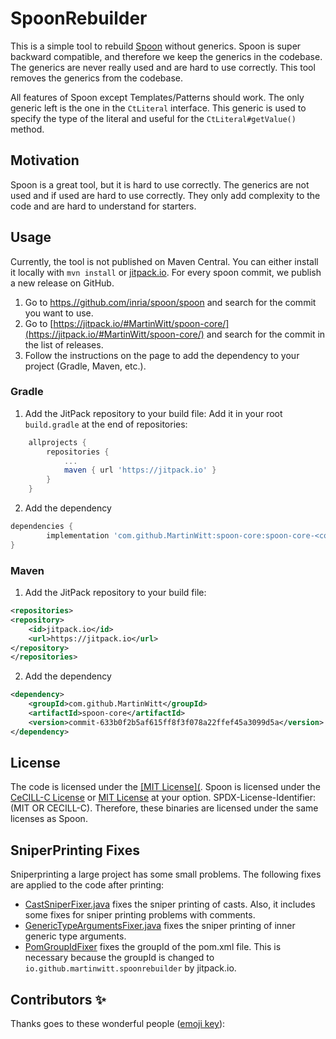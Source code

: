 # SpoonRebuilder

This is a simple tool to rebuild [Spoon](https://github.com/INRIA/spoon) without generics.
Spoon is super backward compatible, and therefore we keep the generics in the codebase.
The generics are never really used and are hard to use correctly.
This tool removes the generics from the codebase.

All features of Spoon except Templates/Patterns should work.
The only generic left is the one in the `CtLiteral` interface.
This generic is used to specify the type of the literal and useful for the `CtLiteral#getValue()` method.


## Motivation
Spoon is a great tool, but it is hard to use correctly. The generics are not used and if used are hard to use correctly.
They only add complexity to the code and are hard to understand for starters.
## Usage
Currently, the tool is not published on Maven Central. You can either install it locally with `mvn install` or [jitpack.io](https://jitpack.io/).
For every spoon commit, we publish a new release on GitHub.
1. Go to [https.//github.com/inria/spoon/spoon](https://github.com/INRIA/spoon/) and search for the commit you want to use.
2. Go to [https://jitpack.io/#MartinWitt/spoon-core/](https://jitpack.io/#MartinWitt/spoon-core/) and search for the commit in the list of releases.
3. Follow the instructions on the page to add the dependency to your project (Gradle, Maven, etc.).
### Gradle
1. Add the JitPack repository to your build file:
Add it in your root `build.gradle` at the end of repositories:
```groovy
	allprojects {
		repositories {
			...
			maven { url 'https://jitpack.io' }
		}
	}
```
2. Add the dependency
```groovy
dependencies {
		implementation 'com.github.MartinWitt:spoon-core:spoon-core-<commit>'
}
```
### Maven
1. Add the JitPack repository to your build file:
```xml
<repositories>
<repository>
	<id>jitpack.io</id>
	<url>https://jitpack.io</url>
</repository>
</repositories>
```
2. Add the dependency
```xml
<dependency>
	<groupId>com.github.MartinWitt</groupId>
	<artifactId>spoon-core</artifactId>
	<version>commit-633b0f2b5af615ff8f3f078a22ffef45a3099d5a</version>
</dependency>
```
## License
The code is licensed under the [[MIT License](](https://opensource.org/licenses/MIT).
Spoon is licensed under the [CeCILL-C License](https://github.com/INRIA/spoon/blob/master/LICENSE-CECILL-C.txt) or  [MIT License](https://github.com/INRIA/spoon/blob/master/LICENSE-MIT.txt) at your option. SPDX-License-Identifier: (MIT OR CECILL-C).
Therefore, these binaries are licensed under the same licenses as Spoon.
## SniperPrinting Fixes

Sniperprinting a large project has some small problems. The following fixes are applied to the code after printing:
- [CastSniperFixer.java](src/main/java/io/github/martinwitt/spoonrebuilder/fixes/CastSniperFixer.java) fixes the sniper printing of casts. Also, it includes some fixes for sniper printing problems with comments.
- [GenericTypeArgumentsFixer.java](src/main/java/io/github/martinwitt/spoonrebuilder/fixes/GenericTypeArgumentsFixer.java) fixes the sniper printing of inner generic type arguments.
- [PomGroupIdFixer](src/main/java/io/github/martinwitt/spoonrebuilder/fixes/PomGroupIdFixer.java) fixes the groupId of the pom.xml file. This is necessary because the groupId is changed to `io.github.martinwitt.spoonrebuilder` by jitpack.io.
## Contributors ✨
Thanks goes to these wonderful people ([emoji key](https://allcontributors.org/docs/en/emoji-key)):
<!-- ALL-CONTRIBUTORS-LIST:START - Do not remove or modify this section -->
<!-- prettier-ignore-start -->
<!-- markdownlint-disable -->

<!-- markdownlint-restore -->
<!-- prettier-ignore-end -->

<!-- ALL-CONTRIBUTORS-LIST:END -->